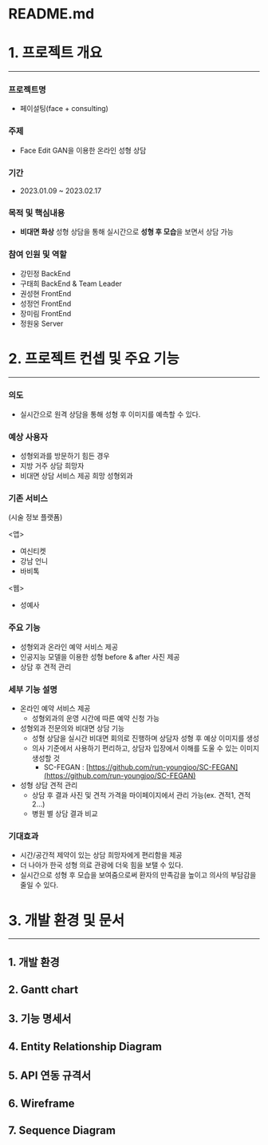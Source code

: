 # README.md

# 1. 프로젝트 개요

---

### 프로젝트명

- 페이설팅(face + consulting)

### 주제

- Face Edit GAN을 이용한 온라인 성형 상담

### 기간

- 2023.01.09 ~ 2023.02.17

### 목적 및 핵심내용

- **비대면 화상** 성형 상담을 통해 실시간으로 **성형 후 모습**을 보면서 상담 가능

### 참여 인원 및 역할

- 강민정 BackEnd
- 구태희 BackEnd & Team Leader
- 권성현  FrontEnd
- 성정언  FrontEnd
- 장미림  FrontEnd
- 정원웅  Server

# 2. 프로젝트 컨셉 및 주요 기능

---

### 의도

- 실시간으로 원격 상담을 통해 성형 후 이미지를 예측할 수 있다.

### 예상 사용자

- 성형외과를 방문하기 힘든 경우
- 지방 거주 상담 희망자
- 비대면 상담 서비스 제공 희망 성형외과

### 기존 서비스

(시술 정보 플랫폼)

<앱>

- 여신티켓
- 강남 언니
- 바비톡

<웹>

- 성예사

### 주요 기능

- 성형외과 온라인 예약 서비스 제공
- 인공지능 모델을 이용한 성형 before & after 사진 제공
- 상담 후 견적 관리

### 세부 기능 설명

- 온라인 예약 서비스 제공
    - 성형외과의 운영 시간에 따른 예약 신청 가능
- 성형외과 전문의와 비대면 상담 기능
    - 성형 상담을 실시간 비대면 회의로 진행하며 상담자 성형 후 예상 이미지를 생성
    - 의사 기준에서 사용하기 편리하고, 상담자 입장에서 이해를 도울 수 있는 이미지 생성할 것
        - SC-FEGAN : [https://github.com/run-youngjoo/SC-FEGAN](https://github.com/run-youngjoo/SC-FEGAN)
- 성형 상담 견적 관리
    - 상담 후 결과 사진 및 견적 가격을 마이페이지에서 관리 가능(ex. 견적1, 견적2…)
    - 병원 별 상담 결과 비교

### 기대효과

- 시간/공간적 제약이 있는 상담 희망자에게 편리함을 제공
- 더 나아가 한국 성형 의료 관광에 더욱 힘을 보탤 수 있다.
- 실시간으로 성형 후 모습을 보여줌으로써 환자의 만족감을 높이고 의사의 부담감을 줄일 수 있다.

# 3. 개발 환경 및 문서

---

## 1. 개발 환경

## 2. Gantt chart

## 3. 기능 명세서

## 4. Entity Relationship Diagram

## 5. API 연동 규격서

## 6. Wireframe

## 7. Sequence Diagram